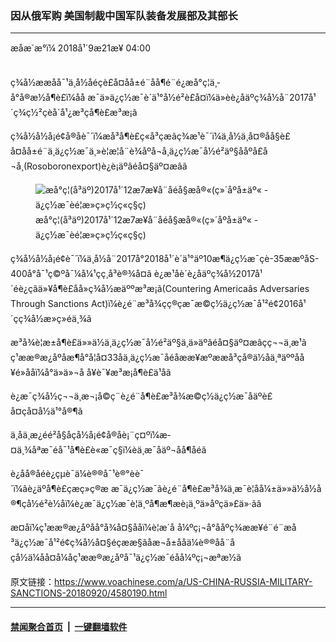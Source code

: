 ### 因从俄军购 美国制裁中国军队装备发展部及其部长
------------------------

<div class="published">
 <span class="date" title="ä¸­å½æ¶é´">
  <time datetime="2018-09-21T04:00:00+08:00">
   æåæ´æ°ï¼ 2018å¹´9æ21æ¥ 04:00
  </time>
 </span>
</div>
<br/>
<div class="wsw">
 <p>
  ç¾å½ææåå¯¹ä¸­å½åéçè£å¤åå±é¨åå¶é¨é¿æå°ç¦ä¸­å°å®æ½å¶è£ï¼åå æ¯ä»ä¿ç½æ¯è´­ä¹°å½é²è£å¤ï¼ä»èè¿åäºç¾å½å¨2017å¹´ç­¾ç½²çèå´å¹¿æ³çå¶è£æ³æ¡ã
 </p>
 <p>
  ç¾å½å½å¡é¢å®åè¯´ï¼æå³å¶è£ç«å³çæãç¾æ¹è¯´ï¼ä¸­å½ä¸­å¤®åå§è£å¤åå±é¨ä¸ä¿ç½æ¯ä¸»è¦æ­¦å¨è¾åºå¬å¸ä¿ç½æ¯å½é²äº§ååºå£å¬å¸(Rosoboronexport)è¿è¡äºâéå¤§äº¤æâã
 </p>
 <div class="wsw__embed">
  <figure class="media-image js-media-expand">
   <div class="img-wrap">
    <div class="thumb">
     <img alt="æå°ç¦(å³äº)2017å¹´12æ7æ¥å¨åéå§æå®«(ç»´åºå±äº« - ä¿ç½æ¯èé¦æ»ç»ç½ç«ç§ç)" src="https://gdb.voanews.com/6CD858E8-0EE7-4053-A54A-8235331FB748_w250_r1_s.jpg"/>
    </div>
    <span class="ico ico-fullscreen ico--media-expand ico--rounded">
    </span>
   </div>
   <figcaption>
    <span class="caption">
     æå°ç¦(å³äº)2017å¹´12æ7æ¥å¨åéå§æå®«(ç»´åºå±äº« - ä¿ç½æ¯èé¦æ»ç»ç½ç«ç§ç)
    </span>
   </figcaption>
  </figure>
 </div>
 <p>
  ç¾å½å½å¡é¢è¯´ï¼ä¸­å½å¨2017å°2018å¹´è´­ä¹°äº10æ¶ä¿ç½æ¯çè-35ææºåS-400å°å¯¹ç©ºå¯¼å¼¹çç¸å³è®¾å¤ã è¿æ¹åè´­è¿åäºç¾å½2017å¹´éè¿çãä»¥å¶è£åå»ç¾å½æäººæ³æ¡ã(Countering Americaâs Adversaries Through Sanctions Act)ï¼è¿é¨æ³å¾çç®çæ¯æ©ç½ä¿ç½æ¯å¹²é¢2016å¹´çç¾å½æ»ç»éä¸¾ã
 </p>
 <p>
  æ³å¾è¦æ±å¶è£ä»»ä½ä¸ä¿ç½æ¯å½é²äº§ä¸ä»äºâéå¤§äº¤æâçç¬¬ä¸æ¹ã ç¹ææ®æ¿åºåæ¶å°å¦å¤33åä¸ä¿ç½æ¯åéåææ¥æºææå³çå®ä½åä¸ªäººåå¥é»ååï¼å°ä»ä»¬å å¥è¯¥æ³æ¡å¶è£ä¹åã
 </p>
 <p>
  è¿æ¯ç¾å½ç¬¬ä¸æ¬¡å©ç¨è¿é¨å¶è£æ³å¾æ©ç½ä¿ç½æ¯åäºè£å¤çå¤å½ä¹°å®¶ã
 </p>
 <p>
  ä¸åä¸æ¿éé²å§åçå½å¡é¢å®åè¡¨ç¤ºï¼æ­¤ä¸¾åªæ¯éå¯¹å¶è£è«æ¯ç§ï¼èä¸æ¯åäº¬åå¶åéã
 </p>
 <p>
  è¿åå®åéè¿çµè¯ä¼è®®å¯¹è®°èè¯´ï¼âè¿äºå¶è£çæç»ç®æ æ¯ä¿ç½æ¯ãè¿é¨å¶è£æ³å¾ä¸æ¯è¦åå¼±ä»»ä½å½å®¶çå½é²è½åï¼è¿æ¯ä¿ç½æ¯è¦ä¸ºå¶æ¶æè¡ä¸ºä»åºçä»£ä»·ãâ
 </p>
 <p>
  æ­¤åï¼ç¹ææ®æ¿åºåå°å¾å¤§ååï¼è¦æ´å å¼ºç¡¬å°ååºç¾ææ¥é¨é¨æå³ä¿ç½æ¯å¹²é¢ç¾å½å¤§éçææ§ãåæ¬å±ååä¼è®®åå¨åçå½ä¼åå¤å¼åç¹ææ®æ¿åºå¯¹ä¿ç½æ¯éåå¼ºç¡¬æªæ½ã
 </p>
 <p>
 </p>
</div>

原文链接：https://www.voachinese.com/a/US-CHINA-RUSSIA-MILITARY-SANCTIONS-20180920/4580190.html


------------------------
#### [禁闻聚合首页](https://github.com/gfw-breaker/banned-news/blob/master/README.md) &nbsp;|&nbsp;  [一键翻墙软件](https://github.com/gfw-breaker/nogfw/blob/master/README.md)